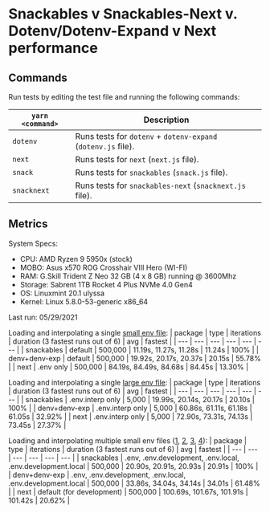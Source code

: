 # Snackables v Snackables-Next v. Dotenv/Dotenv-Expand v Next performance

## Commands

Run tests by editing the test file and running the following commands:

| `yarn <command>` | Description                                                   |
| ---------------- | ------------------------------------------------------------- |
| `dotenv`         | Runs tests for `dotenv` + `dotenv-expand` (`dotenv.js` file). |
| `next`           | Runs tests for `next` (`next.js` file).                       |
| `snack`          | Runs tests for `snackables` (`snack.js` file).                |
| `snacknext`      | Runs tests for `snackables-next` (`snacknext.js` file).       |

## Metrics

System Specs:

- CPU: AMD Ryzen 9 5950x (stock)
- MOBO: Asus x570 ROG Crosshair VIII Hero (WI-FI)
- RAM: G.Skill Trident Z Neo 32 GB (4 x 8 GB) running @ 3600Mhz
- Storage: Sabrent 1TB Rocket 4 Plus NVMe 4.0 Gen4
- OS: Linuxmint 20.1 ulyssa
- Kernel: Linux 5.8.0-53-generic x86_64

Last run: 05/29/2021

Loading and interpolating a single [small env file](https://github.com/mattcarlotta/snackables-v-dotenv-v-next/blob/master/.env):
| package | type | iterations | duration (3 fastest runs out of 6) | avg | fastest |
| --- | --- | --- | --- | --- | --- |
| snackables | default | 500,000 | 11.19s, 11.27s, 11.28s | 11.24s | 100% |
| denv+denv-exp | default | 500,000 | 19.92s, 20.17s, 20.37s | 20.15s | 55.78% |
| next | .env only | 500,000 | 84.19s, 84.49s, 84.68s | 84.45s | 13.30% |

Loading and interpolating a single [large env file](https://github.com/mattcarlotta/snackables-v-dotenv-v-next/blob/master/.env.interp):
| package | type | iterations | duration (3 fastest runs out of 6) | avg | fastest |
| --- | --- | --- | --- | --- | --- |
| snackables | .env.interp only | 5,000 | 19.99s, 20.14s, 20.17s | 20.10s | 100% |
| denv+denv-exp | .env.interp only | 5,000 | 60.86s, 61.11s, 61.18s | 61.05s | 32.92% |
| next | .env.interp only | 5,000 | 72.90s, 73.31s, 74.13s | 73.45s | 27.37% |

Loading and interpolating multiple small env files ([1](https://github.com/mattcarlotta/snackables-v-dotenv-v-next/blob/master/.env), [2](https://github.com/mattcarlotta/snackables-v-dotenv-v-next/blob/master/.env.development), [3](https://github.com/mattcarlotta/snackables-v-dotenv-v-next/blob/master/.env.local), [4](https://github.com/mattcarlotta/snackables-v-dotenv-v-next/blob/master/.env.development.local)):
| package | type | iterations | duration (3 fastest runs out of 6) | avg | fastest |
| --- | --- | --- | --- | --- | --- |
| snackables | .env, .env.development, .env.local, .env.development.local | 500,000 | 20.90s, 20.91s, 20.93s | 20.91s | 100% |
| denv+denv-exp | .env, .env.development, .env.local, .env.development.local | 500,000 | 33.86s, 34.04s, 34.14s | 34.01s | 61.48% |
| next | default (for development) | 500,000 | 100.69s, 101.67s, 101.91s | 101.42s | 20.62% |
